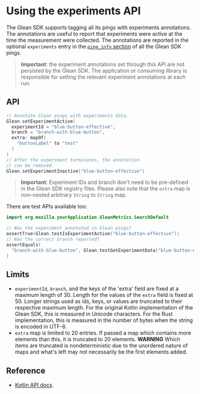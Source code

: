 # Using the experiments API

The Glean SDK supports tagging all its pings with experiments annotations. The annotations are useful to report that experiments were active at the time the measurement were collected. The annotations are reported in the optional `experiments` entry in the [`ping_info` section](pings/index.md) of all the Glean SDK pings.

> **Important**: the experiment annotations set through this API are not persisted by the Glean SDK.
> The application or consuming library is responsible for setting the relevant experiment annotations at each run.

## API

```Kotlin
// Annotate Glean pings with experiments data.
Glean.setExperimentActive(
  experimentId = "blue-button-effective",
  branch = "branch-with-blue-button",
  extra: mapOf(
    "buttonLabel" to "test"
  )
)
// After the experiment terminates, the annotation
// can be removed.
Glean.setExperimentInactive("blue-button-effective")
```

> **Important**: Experiment IDs and branch don't need to be pre-defined in the Glean SDK registry files.
Please also note that the `extra` map is non-nested arbitrary `String` to `String` map.

There are test APIs available too:

```Kotlin
import org.mozilla.yourApplication.GleanMetrics.SearchDefault

// Was the experiment annotated in Glean pings?
assertTrue(Glean.testIsExperimentActive("blue-button-effective"))
// Was the correct branch reported?
assertEquals(
  "branch-with-blue-button", Glean.testGetExperimentData("blue-button-effective")?.branch
)
```

## Limits

* `experimentId`, `branch`, and the keys of the 'extra' field are fixed at a maximum length of 30. Length for the values of the `extra` field is fixed at 50. Longer strings used as ids, keys, or values are truncated to their respective maximum length. For the original Kotlin implementation of the Glean SDK, this is measured in Unicode characters. For the Rust implementation, this is measured in the number of bytes when the string is encoded in UTF-8.
* `extra` map is limited to 20 entries. If passed a map which contains more elements than this, it is truncated to 20 elements.  **WARNING** Which items are truncated is nondeterministic due to the unordered nature of maps and what's left may not necessarily be the first elements added.

## Reference

* [Kotlin API docs](../../javadoc/glean/mozilla.telemetry.glean/-glean.html).
